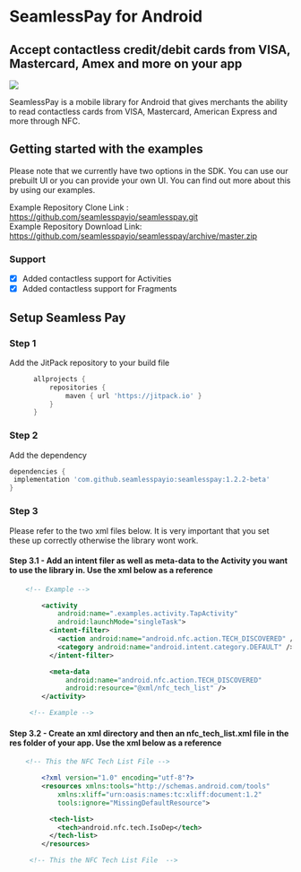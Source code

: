 # SeamlessPay for Android

## Accept contactless credit/debit cards from VISA, Mastercard, Amex and more on your app

[![](https://jitpack.io/v/seamlesspayio/seamlesspay.svg)](https://jitpack.io/#seamlesspayio/seamlesspay)

SeamlessPay is a mobile library for Android that gives merchants the ability to read contactless cards from VISA, Mastercard, American Express and more through NFC.

## Getting started with the examples
Please note that we currently have two options in the SDK. You can use our prebuilt UI or you can provide your own UI.
You can find out more about this by using our examples.

Example Repository Clone Link : https://github.com/seamlesspayio/seamlesspay.git </br>
Example Repository Download Link: https://github.com/seamlesspayio/seamlesspay/archive/master.zip

### Support

- [x] Added contactless support for Activities
- [x] Added contactless support for Fragments

## Setup Seamless Pay

### Step 1
Add the JitPack repository to your build file
```groovy
      allprojects {
          repositories {
              maven { url 'https://jitpack.io' }
          }
      }
```

### Step 2
Add the dependency
```groovy
dependencies {
 implementation 'com.github.seamlesspayio:seamlesspay:1.2.2-beta'
}
```

### Step 3
Please refer to the two xml files below. It is very important that you set these up correctly otherwise the library wont work.

#### Step 3.1 - Add an intent filer as well as meta-data to the Activity you want to use the library in. Use the xml below as a reference
```xml
    <!-- Example -->

        <activity
            android:name=".examples.activity.TapActivity"
            android:launchMode="singleTask">
          <intent-filter>
            <action android:name="android.nfc.action.TECH_DISCOVERED" />
            <category android:name="android.intent.category.DEFAULT" />
          </intent-filter>

          <meta-data
              android:name="android.nfc.action.TECH_DISCOVERED"
              android:resource="@xml/nfc_tech_list" />
        </activity>

     <!-- Example -->
```

#### Step 3.2 - Create an xml directory and then an nfc_tech_list.xml file in the res folder of your app. Use the xml below as a reference
```xml
    <!-- This the NFC Tech List File -->

        <?xml version="1.0" encoding="utf-8"?>
        <resources xmlns:tools="http://schemas.android.com/tools"
            xmlns:xliff="urn:oasis:names:tc:xliff:document:1.2"
            tools:ignore="MissingDefaultResource">

          <tech-list>
            <tech>android.nfc.tech.IsoDep</tech>
          </tech-list>
        </resources>

     <!-- This the NFC Tech List File  -->
```